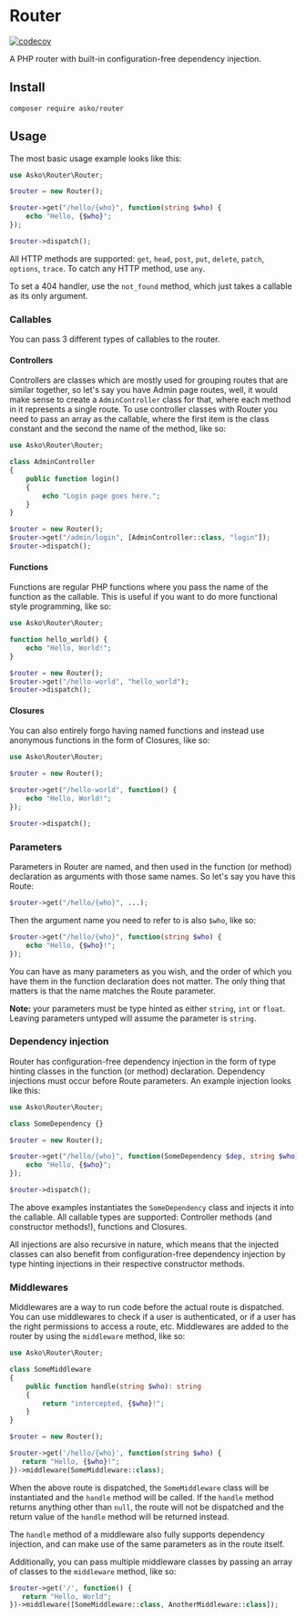 # Router

[![codecov](https://codecov.io/gh/askonomm/router/graph/badge.svg?token=7UTJN1TK6S)](https://codecov.io/gh/askonomm/router)

A PHP router with built-in configuration-free dependency injection.

## Install

```
composer require asko/router
```

## Usage

The most basic usage example looks like this:

```php
use Asko\Router\Router;

$router = new Router();

$router->get("/hello/{who}", function(string $who) {
    echo "Hello, {$who}";
});

$router->dispatch();
```

All HTTP methods are supported: `get`, `head`, `post`, `put`, `delete`, `patch`, `options`, `trace`. To catch any HTTP method, use `any`.

To set a 404 handler, use the `not_found` method, which just takes a callable as its only argument.

### Callables

You can pass 3 different types of callables to the router.

#### Controllers

Controllers are classes which are mostly used for grouping routes that are similar together, so let's say you have Admin page routes, well, it would make sense to create a `AdminController` class for that, where each method in it represents a single route. To use controller classes with Router you need to pass an array as the callable, where the first item is the class constant and the second the name of the method, like so:

```php
use Asko\Router\Router;

class AdminController
{
    public function login()
    {
        echo "Login page goes here.";
    }
}

$router = new Router();
$router->get("/admin/login", [AdminController::class, "login"]);
$router->dispatch();
```

#### Functions

Functions are regular PHP functions where you pass the name of the function as the callable. This is useful if you want to do more functional style programming, like so:

```php
use Asko\Router\Router;

function hello_world() {
    echo "Hello, World!";
}

$router = new Router();
$router->get("/hello-world", "hello_world");
$router->dispatch();
```

#### Closures

You can also entirely forgo having named functions and instead use anonymous functions in the form of Closures, like so:

```php
use Asko\Router\Router;

$router = new Router();

$router->get("/hello-world", function() {
    echo "Hello, World!";
});

$router->dispatch();
```

### Parameters

Parameters in Router are named, and then used in the function (or method) declaration as arguments with those same names. So let's say you have this Route:

```php
$router->get("/hello/{who}", ...);
```

Then the argument name you need to refer to is also `$who`, like so:

```php
$router->get("/hello/{who}", function(string $who) {
    echo "Hello, {$who}!";
});
```

You can have as many parameters as you wish, and the order of which you have them in the function declaration does not matter. The only thing that matters is that the name matches the Route parameter.

**Note:** your parameters must be type hinted as either `string`, `int` or `float`. Leaving parameters untyped will assume the parameter is `string`.

### Dependency injection

Router has configuration-free dependency injection in the form of type hinting classes in the function (or method) declaration. Dependency injections must occur before Route parameters. An example injection looks like this:

```php
use Asko\Router\Router;

class SomeDependency {}

$router = new Router();

$router->get("/hello/{who}", function(SomeDependency $dep, string $who) {
    echo "Hello, {$who}";
});

$router->dispatch();
```

The above examples instantiates the `SomeDependency` class and injects it into the callable. All callable types are supported: Controller methods (and constructor methods!), functions and Closures.

All injections are also recursive in nature, which means that the injected classes can also benefit from configuration-free dependency injection by type hinting injections in their respective constructor methods.

### Middlewares

Middlewares are a way to run code before the actual route is dispatched. You can use middlewares to check if a user is authenticated, or if a user has the right permissions to access a route, etc. Middlewares are added to the router by using the `middleware` method, like so:

```php
use Asko\Router\Router;

class SomeMiddleware
{
    public function handle(string $who): string
    {
        return "intercepted, {$who}!";
    }
}

$router = new Router();

$router->get('/hello/{who}', function(string $who) {
   return "Hello, {$who}!";
})->middleware(SomeMiddleware::class);
```

When the above route is dispatched, the `SomeMiddleware` class will be instantiated and the `handle` method will be called. If the `handle` method returns anything other than `null`, the route will not be dispatched and the return value of the `handle` method will be returned instead.

The `handle` method of a middleware also fully supports dependency injection, and can make use of the same parameters as in the route itself. 

Additionally, you can pass multiple middleware classes by passing an array of classes to the `middleware` method, like so:

```php
$router->get('/', function() {
   return "Hello, World";
})->middleware([SomeMiddleware::class, AnotherMiddleware::class]);
```